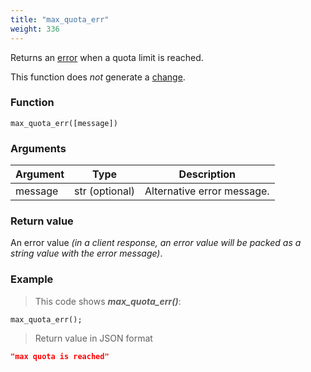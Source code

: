 ```yaml
---
title: "max_quota_err"
weight: 336
---
```


Returns an [error](../../data-types/error) when a quota limit is reached.

This function does *not* generate a [change](../../overview/changes).

### Function

`max_quota_err([message])`

### Arguments

Argument | Type | Description
-------- | ---- | -----------
message | str (optional) | Alternative error message.

### Return value

An error value *(in a client response, an error value will be packed as a string value with the error message)*.

### Example

> This code shows ***max_quota_err()***:

```thingsdb,json_response
max_quota_err();
```

> Return value in JSON format

```json
"max quota is reached"
```

